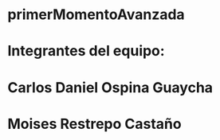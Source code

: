 # primerMomentoAvanzada
# Integrantes del equipo:
# Carlos Daniel Ospina Guaycha
# Moises Restrepo Castaño
